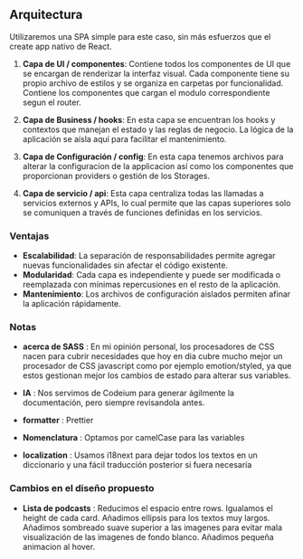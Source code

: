 ## Arquitectura

Utilizaremos una SPA simple para este caso, sin más esfuerzos que el create app nativo de React.

1. **Capa de UI / componentes**: Contiene todos los componentes de UI que se encargan de renderizar la interfaz visual. Cada componente tiene su propio archivo de estilos y se organiza en carpetas por funcionalidad. Contiene los componentes que cargan el modulo correspondiente segun el router.
2. **Capa de Business / hooks**: En esta capa se encuentran los hooks y contextos que manejan el estado y las reglas de negocio. La lógica de la aplicación se aísla aquí para facilitar el mantenimiento.

3. **Capa de Configuración / config**: En esta capa tenemos archivos para alterar la configuracion de la applicacion así como los componentes que proporcionan providers o gestión de los Storages.

4. **Capa de servicio / api**: Esta capa centraliza todas las llamadas a servicios externos y APIs, lo cual permite que las capas superiores solo se comuniquen a través de funciones definidas en los servicios.

### Ventajas

- **Escalabilidad**: La separación de responsabilidades permite agregar nuevas funcionalidades sin afectar el código existente.
- **Modularidad**: Cada capa es independiente y puede ser modificada o reemplazada con mínimas repercusiones en el resto de la aplicación.
- **Mantenimiento**: Los archivos de configuración aislados permiten afinar la aplicación rápidamente.

### Notas

- **acerca de SASS** : En mi opinión personal, los procesadores de CSS nacen para cubrir necesidades que hoy en dia cubre mucho mejor un procesador de CSS javascript como por ejemplo emotion/styled, ya que estos gestionan mejor los cambios de estado para alterar sus variables.

- **IA** : Nos servimos de Codeium para generar ágilmente la documentación, pero siempre revisandola antes.
- **formatter** : Prettier
- **Nomenclatura** : Optamos por camelCase para las variables
- **localization** : Usamos i18next para dejar todos los textos en un diccionario y una fácil traducción posterior si fuera necesaría

### Cambios en el diseño propuesto

- **Lista de podcasts** : Reducimos el espacio entre rows. Igualamos el height de cada card. Añadimos ellipsis para los textos muy largos. Añadimos sombreado suave superior a las imagenes para evitar mala visualización de las imagenes de fondo blanco. Añadimos pequeña animacion al hover.
